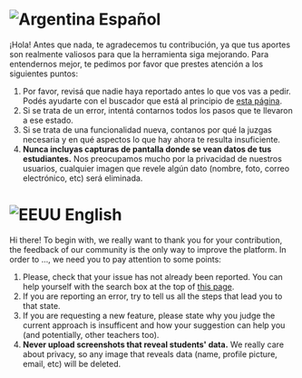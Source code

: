 # ![Argentina](http://mumuki.io/static/argentina.png) Español

¡Hola! Antes que nada, te agradecemos tu contribución, ya que tus aportes son realmente valiosos para que la herramienta siga mejorando. Para entendernos mejor, te pedimos por favor que prestes atención a los siguientes puntos:

1. Por favor, revisá que nadie haya reportado antes lo que vos vas a pedir. Podés ayudarte con el buscador que está al principio de [esta página](https://github.com/mumuki/mumuki-teacher-tools/issues).
2. Si se trata de un error, intentá contarnos todos los pasos que te llevaron a ese estado.
3. Si se trata de una funcionalidad nueva, contanos por qué la juzgas necesaria y en qué aspectos lo que hay ahora te resulta insuficiente.
4. **Nunca incluyas capturas de pantalla donde se vean datos de tus estudiantes.** Nos preocupamos mucho por la privacidad de nuestros usuarios, cualquier imagen que revele algún dato (nombre, foto, correo electrónico, etc) será eliminada.

# ![EEUU](http://mumuki.io/static/eeuu.png) English

Hi there! To begin with, we really want to thank you for your contribution, the feedback of our community is the only way to improve the platform. In order to ..., we need you to pay attention to some points:

1. Please, check that your issue has not already been reported. You can help yourself with the search box at the top of [this page](https://github.com/mumuki/mumuki-teacher-tools/issues).
2. If you are reporting an error, try to tell us all the steps that lead you to that state.
3. If you are requesting a new feature, please state why you judge the current approach is insufficent and how your suggestion can help you (and potentially, other teachers too).
4. **Never upload screenshots that reveal students' data.** We really care about privacy, so any image that reveals data (name, profile picture, email, etc) will be deleted.
